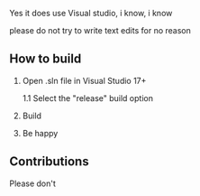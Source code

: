 Yes it does use Visual studio, i know, i know

please do not try to write text edits for no reason

## How to build
1. Open .sln file in Visual Studio 17+

   
      1.1 Select the "release" build option


3. Build
4. Be happy

## Contributions
Please don't
